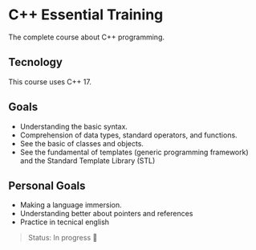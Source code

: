 # C++ Essential Training

The complete course about C++ programming. 

## Tecnology
This course uses C++ 17.

## Goals

- Understanding the basic syntax.
- Comprehension of data types, standard operators, and functions.
- See the basic of classes and objects.
- See the fundamental of templates (generic programming framework) and the Standard Template Library (STL)

## Personal Goals

- Making a language immersion.
- Understanding better about pointers and references
- Practice in tecnical english


> Status: In progress :pencil: